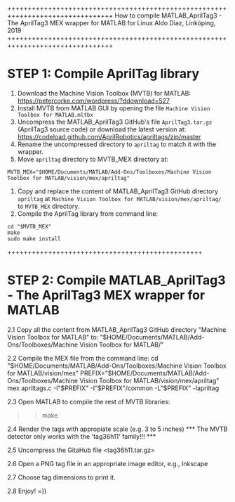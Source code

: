 ++++++++++++++++++++++++++++++++++++++++++++++++++++++++++++++++++++++++++++++++
How to compile MATLAB_AprilTag3 - The AprilTag3 MEX wrapper for MATLAB for Linux
Aldo Diaz, Linköping, 2019
++++++++++++++++++++++++++++++++++++++++++++++++++++++++++++++++++++++++++++++++

# STEP 1: Compile AprilTag library

1. Download the Machine Vision Toolbox (MVTB) for MATLAB: <br />
https://petercorke.com/wordpress/?ddownload=527
1. Install MVTB from MATLAB GUI by opening the file `Machine Vision Toolbox for MATLAB.mltbx`
1. Uncompress the MATLAB_AprilTag3 GitHub's file `AprilTag3.tar.gz` (AprilTag3 source code)
  or download the latest version at: <br />
https://codeload.github.com/AprilRobotics/apriltags/zip/master
1. Rename the uncompressed directory to `apriltag` to match it with the wrapper.
1. Move `apriltag` directory to MVTB_MEX directory at: <br />
```shell
MVTB_MEX="$HOME/Documents/MATLAB/Add-Ons/Toolboxes/Machine Vision Toolbox for MATLAB/vision/mex/apriltag"
```
1. Copy and replace the content of MATLAB_AprilTag3 GitHub directory `apriltag`  at `Machine Vision Toolbox for MATLAB/vision/mex/apriltag/` to `MVTB_MEX` directory.
1. Compile the AprilTag library from command line:
```shell
cd "$MVTB_MEX"
make
sudo make install
```
++++++++++++++++++++++++++++++++++++++++++++++++

# STEP 2: Compile MATLAB_AprilTag3 - The AprilTag3 MEX wrapper for MATLAB

2.1 Copy all the content from MATLAB_AprilTag3 GitHub directory "Machine Vision Toolbox for MATLAB" to:
"$HOME/Documents/MATLAB/Add-Ons/Toolboxes/Machine Vision Toolbox for MATLAB/"

2.2 Compile the MEX file from the command line:
cd "$HOME/Documents/MATLAB/Add-Ons/Toolboxes/Machine Vision Toolbox for MATLAB/vision/mex"
PREFIX="$HOME/Documents/MATLAB/Add-Ons/Toolboxes/Machine Vision Toolbox for MATLAB/vision/mex/apriltag"
mex apriltags.c -I"$PREFIX" -I"$PREFIX"/common -L"$PREFIX" -lapriltag

2.3 Open MATLAB to compile the rest of MVTB libraries:
>> make

2.4 Render the tags with appropiate scale (e.g. 3 to 5 inches)
*** The MVTB detector only works with the 'tag36h11' family!!! ***

2.5 Uncompress the GitaHub file <tag36h11.tar.gz>

2.6 Open a PNG tag file in an appropriate image editor, e.g., Inkscape

2.7 Choose tag dimensions to print it.

2.8 Enjoy! =})
